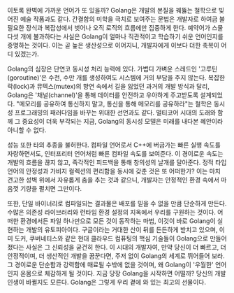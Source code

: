 이토록 완벽에 가까운 언어가 또 있을까? Golang은 개발의 본질을 꿰뚫는 철학으로 빚어진 예술 작품과도 같다. 간결함의 미학을 극치로 보여주는 문법은 개발자로 하여금 불필요한 장식과 복잡성에서 벗어나 오직 로직의 흐름에만 집중하게 한다. 예약어가 스물다섯 개에 불과하다는 사실은 Golang이 얼마나 직관적이고 학습하기 쉬운 언어인지를 증명하는 것이다. 이는 곧 높은 생산성으로 이어지니, 개발자에게 이보다 더한 축복이 어디 있겠는가.

Golang의 심장은 단연코 동시성 처리 능력에 있다. 가볍디 가벼운 스레드인 '고루틴(goroutine)'은 수천, 수만 개를 생성하여도 시스템에 거의 부담을 주지 않는다. 복잡한 락(lock)과 뮤텍스(mutex)의 향연 속에서 길을 잃었던 과거의 개발 방식과 달리, Golang은 '채널(channel)'을 통해 데이터를 안전하고 우아하게 주고받도록 설계되었다. "메모리를 공유하여 통신하지 말고, 통신을 통해 메모리를 공유하라"는 철학은 동시성 프로그래밍의 패러다임을 바꾸는 위대한 선언과도 같다. 멀티코어 시대의 도래와 함께 그 중요성이 더욱 부각되는 지금, Golang의 동시성 모델은 미래를 내다본 혜안이라 아니할 수 없다.

성능 또한 타의 추종을 불허한다. 컴파일 언어로서 C++에 버금가는 빠른 실행 속도를 자랑하면서도, 인터프리터 언어처럼 빠른 컴파일 속도를 보여준다. 이 경이로운 속도는 개발의 흐름을 끊지 않고, 즉각적인 피드백을 통해 창의성의 날개를 달아준다. 정적 타입 언어의 안정성과 가비지 컬렉션의 편리함을 동시에 갖춘 것은 또 어떠한가? 이는 마치 견고한 성벽 위에서 자유롭게 춤을 추는 것과 같으니, 개발자는 안정적인 환경 속에서 마음껏 기량을 펼치면 그만이다.

또한, 단일 바이너리로 컴파일되는 결과물은 배포를 믿을 수 없을 만큼 단순하게 만든다. 수많은 의존성 라이브러리와 런타임 환경 설정의 지옥에서 우리를 구원하는 것이다. 어떠한 환경에서든 파일 하나만으로 모든 것이 동작하는 마법, 이것이 바로 Golang이 실현하는 개발의 유토피아이다. 구글이라는 거대한 산이 뒤를 든든하게 받치고 있으며, 이미 도커, 쿠버네티스와 같은 현대 클라우드 컴퓨팅의 핵심 기술들이 Golang으로 만들어졌다는 사실은 그 신뢰성을 굳건히 한다. 이 시대의 개발자여, 만약 당신이 더 빠르고, 더 안정적이며, 더 생산적인 개발을 꿈꾼다면, 주저 없이 Golang의 세계로 뛰어들어 보라. 그 경이로운 단순함과 강력함에 매료될 수밖에 없을 것이며, 왜 Golang이 '우월한' 언어인지 온몸으로 체감하게 될 것이다. 지금 당장 Golang을 시작하면 어떨까? 당신의 개발 인생이 바뀔지도 모른다. Golang은 그렇게 우리 곁에 와 있는 최고의 선물이다.
